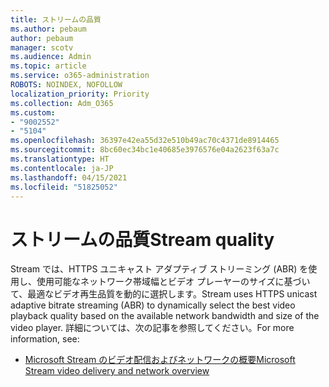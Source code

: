 ```yaml
---
title: ストリームの品質
ms.author: pebaum
author: pebaum
manager: scotv
ms.audience: Admin
ms.topic: article
ms.service: o365-administration
ROBOTS: NOINDEX, NOFOLLOW
localization_priority: Priority
ms.collection: Adm_O365
ms.custom:
- "9002552"
- "5104"
ms.openlocfilehash: 36397e42ea55d32e510b49ac70c4371de8914465
ms.sourcegitcommit: 8bc60ec34bc1e40685e3976576e04a2623f63a7c
ms.translationtype: HT
ms.contentlocale: ja-JP
ms.lasthandoff: 04/15/2021
ms.locfileid: "51825052"
---
```

# <a name="stream-quality"></a><span data-ttu-id="fa0fe-102">ストリームの品質</span><span class="sxs-lookup"><span data-stu-id="fa0fe-102">Stream quality</span></span>

<span data-ttu-id="fa0fe-103">Stream では、HTTPS ユニキャスト アダプティブ ストリーミング (ABR) を使用し、使用可能なネットワーク帯域幅とビデオ プレーヤーのサイズに基づいて、最適なビデオ再生品質を動的に選択します。</span><span class="sxs-lookup"><span data-stu-id="fa0fe-103">Stream uses HTTPS unicast adaptive bitrate streaming (ABR) to dynamically select the best video playback quality based on the available network bandwidth and size of the video player.</span></span> <span data-ttu-id="fa0fe-104">詳細については、次の記事を参照してください。</span><span class="sxs-lookup"><span data-stu-id="fa0fe-104">For more information, see:</span></span>

- [<span data-ttu-id="fa0fe-105">Microsoft Stream のビデオ配信およびネットワークの概要</span><span class="sxs-lookup"><span data-stu-id="fa0fe-105">Microsoft Stream video delivery and network overview</span></span>](https://docs.microsoft.com/stream/network-overview)
